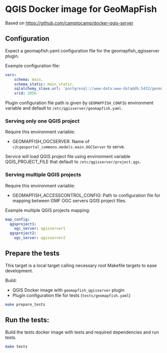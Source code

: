 # QGIS Docker image for GeoMapFish

Based on https://github.com/camptocamp/docker-qgis-server

## Configuration

Expect a geomapfish.yaml configuration file for the geomapfish_qgisserver plugin.

Example configuration file:

```yaml
vars:
    schema: main,
    schema_static: main_static,
    sqlalchemy_slave.url: 'postgresql://www-data:www-data@db:5432/geomapfish_tests',
    srid: 2056
```

Plugin configuration file path is given by `GEOMAPFISH_CONFIG` environment variable and default to `/etc/qgisserver/geomapfish.yaml`.

### Serving only one QGIS project

Require this environment variable:

- GEOMAPFISH_OGCSERVER: Name of `c2cgeoportal_commons.models.main.OGCServer` to serve.

Service will load QGIS project file using environment variable QGIS_PROJECT_FILE that default to `/etc/qgisserver/project.qgs`.

### Serving multiple QGIS projects

Require this environment variable:

- GEOMAPFISH_ACCESSCONTROL_CONFIG: Path to configuration file for mapping between GMF OGC servers QGIS project files.

Example multiple QGIS projects mapping:

```yaml
map_config:
  qgsproject1:
    ogc_server: qgisserver1
  qgsproject2:
    ogc_server: qgisserver2
```

## Prepare the tests

This target is a local target calling necessary root Makefile targets to ease development.

Build:

- QGIS Docker image with `geomapfish_qgisserver` plugin
- Plugin configuration file for tests (`tests/geomapfish.yaml`)

```bash
make prepare_tests
```

## Run the tests:

Build the tests docker image with tests and required dependencies and run tests.

```bash
make tests
```
